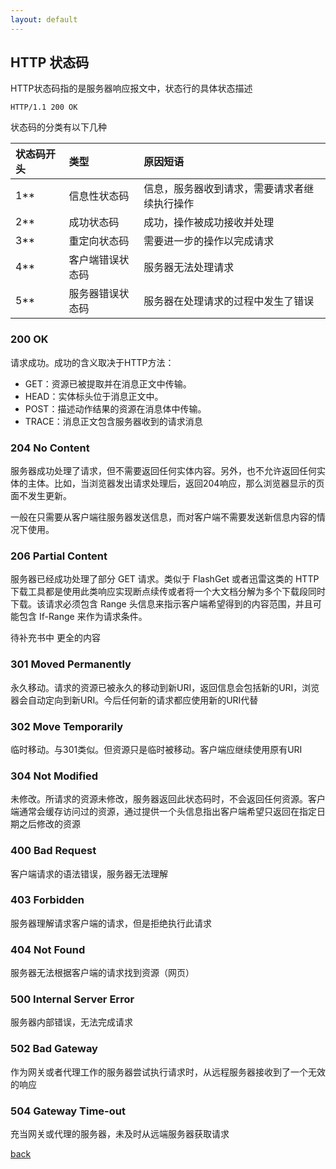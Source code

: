 ```yaml
---
layout: default
---
```


## HTTP 状态码

HTTP状态码指的是服务器响应报文中，状态行的具体状态描述
```
HTTP/1.1 200 OK
```

状态码的分类有以下几种


| 状态码开头     | 类型          | 原因短语 |
|:-------------|:------------------|:------------------|
| 1**| 信息性状态码| 信息，服务器收到请求，需要请求者继续执行操作|
| 2**| 成功状态码| 成功，操作被成功接收并处理|
| 3**| 重定向状态码| 需要进一步的操作以完成请求|
| 4**| 客户端错误状态码| 服务器无法处理请求|
| 5**|服务器错误状态码| 服务器在处理请求的过程中发生了错误|

### 200 OK
请求成功。成功的含义取决于HTTP方法：
* GET：资源已被提取并在消息正文中传输。
* HEAD：实体标头位于消息正文中。
* POST：描述动作结果的资源在消息体中传输。
* TRACE：消息正文包含服务器收到的请求消息

### 204 No Content
服务器成功处理了请求，但不需要返回任何实体内容。另外，也不允许返回任何实体的主体。比如，当浏览器发出请求处理后，返回204响应，那么浏览器显示的页面不发生更新。

一般在只需要从客户端往服务器发送信息，而对客户端不需要发送新信息内容的情况下使用。

### 206 Partial Content
服务器已经成功处理了部分 GET 请求。类似于 FlashGet 或者迅雷这类的 HTTP 下载工具都是使用此类响应实现断点续传或者将一个大文档分解为多个下载段同时下载。该请求必须包含 Range 头信息来指示客户端希望得到的内容范围，并且可能包含 If-Range 来作为请求条件。

<todo>待补充书中 更全的内容
### 301 Moved Permanently
永久移动。请求的资源已被永久的移动到新URI，返回信息会包括新的URI，浏览器会自动定向到新URI。今后任何新的请求都应使用新的URI代替

### 302 Move Temporarily
临时移动。与301类似。但资源只是临时被移动。客户端应继续使用原有URI

### 304	Not Modified
未修改。所请求的资源未修改，服务器返回此状态码时，不会返回任何资源。客户端通常会缓存访问过的资源，通过提供一个头信息指出客户端希望只返回在指定日期之后修改的资源

### 400 Bad Request	
客户端请求的语法错误，服务器无法理解

### 403 Forbidden
服务器理解请求客户端的请求，但是拒绝执行此请求

### 404 Not Found
服务器无法根据客户端的请求找到资源（网页）

### 500 Internal Server Error
服务器内部错误，无法完成请求

### 502 Bad Gateway
作为网关或者代理工作的服务器尝试执行请求时，从远程服务器接收到了一个无效的响应

### 504 Gateway Time-out
充当网关或代理的服务器，未及时从远端服务器获取请求



[back](./)
